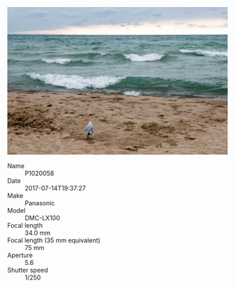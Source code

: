 [![P1020058](/photos/hd/P1020058.jpg)](/photos/full/P1020058.jpg?raw=true)

<dl>
  <dt>Name</dt>
  <dd>P1020058</dd>
  <dt>Date</dt>
  <dd>2017-07-14T19:37:27</dd>
  <dt>Make</dt>
  <dd>Panasonic</dd>
  <dt>Model</dt>
  <dd>DMC-LX100</dd>
  <dt>Focal length</dt>
  <dd>34.0 mm</dd>
  <dt>Focal length (35 mm equivalent)</dt>
  <dd>75 mm</dd>
  <dt>Aperture</dt>
  <dd>5.6</dd>
  <dt>Shutter speed</dt>
  <dd>1/250</dd>
</dl>
